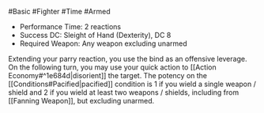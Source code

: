 #Basic #Fighter #Time #Armed 

* Performance Time: 2 reactions
* Success DC: Sleight of Hand (Dexterity), DC 8
* Required Weapon: Any weapon excluding unarmed

Extending your parry reaction, you use the bind as an offensive leverage. On the following turn, you may use your quick action to [[Action Economy#^1e684d|disorient]] the target. The potency on the [[Conditions#Pacified|pacified]] condition is 1 if you wield a single weapon / shield and 2 if you wield at least two weapons / shields, including from [[Fanning Weapon]], but excluding unarmed.
